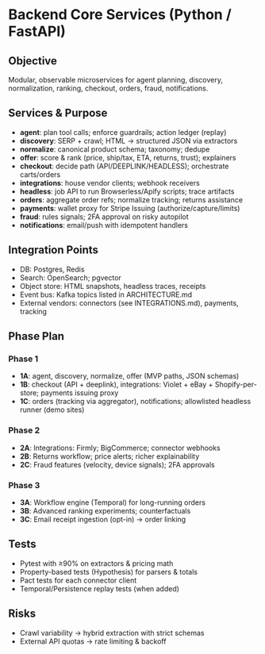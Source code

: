 # Backend Core Services (Python / FastAPI)

## Objective
Modular, observable microservices for agent planning, discovery, normalization, ranking, checkout, orders, fraud, notifications.

## Services & Purpose
- **agent**: plan tool calls; enforce guardrails; action ledger (replay)
- **discovery**: SERP + crawl; HTML → structured JSON via extractors
- **normalize**: canonical product schema; taxonomy; dedupe
- **offer**: score & rank (price, ship/tax, ETA, returns, trust); explainers
- **checkout**: decide path (API/DEEPLINK/HEADLESS); orchestrate carts/orders
- **integrations**: house vendor clients; webhook receivers
- **headless**: job API to run Browserless/Apify scripts; trace artifacts
- **orders**: aggregate order refs; normalize tracking; returns assistance
- **payments**: wallet proxy for Stripe Issuing (authorize/capture/limits)
- **fraud**: rules signals; 2FA approval on risky autopilot
- **notifications**: email/push with idempotent handlers

## Integration Points
- DB: Postgres, Redis
- Search: OpenSearch; pgvector
- Object store: HTML snapshots, headless traces, receipts
- Event bus: Kafka topics listed in ARCHITECTURE.md
- External vendors: connectors (see INTEGRATIONS.md), payments, tracking

## Phase Plan
### Phase 1
- **1A**: agent, discovery, normalize, offer (MVP paths, JSON schemas)
- **1B**: checkout (API + deeplink), integrations: Violet + eBay + Shopify-per-store; payments issuing proxy
- **1C**: orders (tracking via aggregator), notifications; allowlisted headless runner (demo sites)

### Phase 2
- **2A**: Integrations: Firmly; BigCommerce; connector webhooks
- **2B**: Returns workflow; price alerts; richer explainability
- **2C**: Fraud features (velocity, device signals); 2FA approvals

### Phase 3
- **3A**: Workflow engine (Temporal) for long-running orders
- **3B**: Advanced ranking experiments; counterfactuals
- **3C**: Email receipt ingestion (opt-in) → order linking

## Tests
- Pytest with ≥90% on extractors & pricing math
- Property-based tests (Hypothesis) for parsers & totals
- Pact tests for each connector client
- Temporal/Persistence replay tests (when added)

## Risks
- Crawl variability → hybrid extraction with strict schemas
- External API quotas → rate limiting & backoff